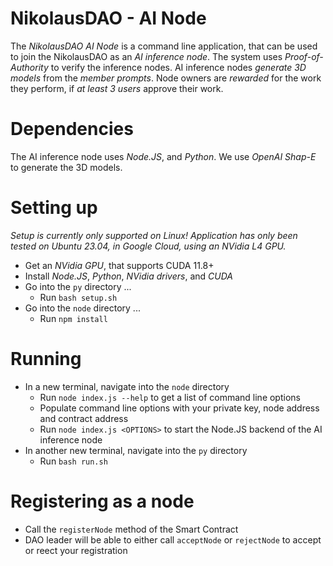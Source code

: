 # NikolausDAO - AI Node

The _NikolausDAO AI Node_ is a command line application, that can be used to join the NikolausDAO as an _AI inference node_. The system uses _Proof-of-Authority_ to verify the inference nodes. AI inference nodes _generate 3D models_ from the _member prompts_. Node owners are _rewarded_ for the work they perform, if _at least 3 users_ approve their work.

# Dependencies

The AI inference node uses _Node.JS_, and _Python_. We use _OpenAI Shap-E_ to generate the 3D models.

# Setting up

_Setup is currently only supported on Linux! Application has only been tested on Ubuntu 23.04, in Google Cloud, using an NVidia L4 GPU._

* Get an _NVidia GPU_, that supports CUDA 11.8+
* Install _Node.JS_, _Python_, _NVidia drivers_, and _CUDA_
* Go into the `py` directory ...
    * Run `bash setup.sh`
* Go into the `node` directory ...
    * Run `npm install`

# Running

* In a new terminal, navigate into the `node` directory
    * Run `node index.js --help` to get a list of command line options
    * Populate command line options with your private key, node address and contract address
    * Run `node index.js <OPTIONS>` to start the Node.JS backend of the AI inference node
* In another new terminal, navigate into the `py` directory
    * Run `bash run.sh`

# Registering as a node

* Call the `registerNode` method of the Smart Contract
* DAO leader will be able to either call `acceptNode` or `rejectNode` to accept or reect your registration
